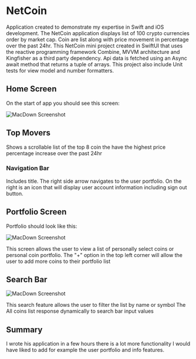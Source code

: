 # NetCoin

Application created to demonstrate my expertise in Swift and iOS development. 
The NetCoin application displays list of 100 crypto currencies order by market cap. Coin are list along with price movement in percentage over the past 24hr.
This NetCoin mini project created in SwiftUI that uses the reactive programming framework Combine, MVVM architecture and Kingfisher as a third party dependency.
Api data is fetched using an Async await method that returns a tuple of arrays.
This project also include Unit tests for view model and number formatters.


## Home Screen
On the start of app you should see this screen:

![MacDown Screenshot](https://snipboard.io/DwTXqH.jpg)

## Top Movers 
Shows a scrollable list of the top 8 coin the have the highest price percentage increase over the past 24hr

### Navigation Bar
Includes title. The right side arrow navigates to the user portfolio.
On the right is an icon that will display user account information including sign out button.


## Portfolio Screen
Portfolio should look like this: 

![MacDown Screenshot](https://snipboard.io/7o0Q4T.jpg)

This screen allows the user to view a list of personally select coins or personal coin portfolio.
The "+" option in the top left corner will allow the user to add more coins to their portfolio list

## Search Bar

![MacDown Screenshot](https://snipboard.io/dXLgcS.jpg)

This search feature allows the user to filter the list by name or symbol
The All coins list response dynamically to search bar input values

## Summary 
I wrote his application in a few hours there is a lot more functionality I would have liked to add for example the user portfolio and info features. 
